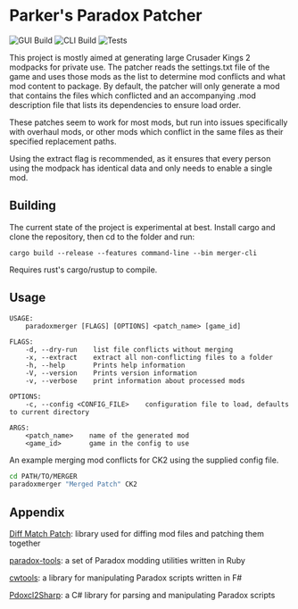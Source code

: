 # Parker's Paradox Patcher

![GUI Build](https://github.com/parkerokonek/paradoxpatcher/workflows/BuildGUI/badge.svg)
![CLI Build](https://github.com/parkerokonek/paradoxpatcher/workflows/BuildCLI/badge.svg)
![Tests](https://github.com/parkerokonek/paradoxpatcher/workflows/Tests/badge.svg)

This project is mostly aimed at generating large Crusader Kings 2 modpacks for private use. The patcher reads the settings.txt file of the game and uses those mods as the list to determine mod conflicts and what mod content to package. By default, the patcher will only generate a mod that contains the files which conflicted and an accompanying .mod description file that lists its dependencies to ensure load order. 

These patches seem to work for most mods, but run into issues specifically with overhaul mods, or other mods which conflict in the same files as their specified replacement paths.

Using the extract flag is recommended, as it ensures that every person using the modpack has identical data and only needs to enable a single mod.
## Building
The current state of the project is experimental at best.
Install cargo and clone the repository, then cd to the folder and run:
```
cargo build --release --features command-line --bin merger-cli
```
Requires rust's cargo/rustup to compile.

## Usage
```
USAGE:
    paradoxmerger [FLAGS] [OPTIONS] <patch_name> [game_id]

FLAGS:
    -d, --dry-run    list file conflicts without merging
    -x, --extract    extract all non-conflicting files to a folder
    -h, --help       Prints help information
    -V, --version    Prints version information
    -v, --verbose    print information about processed mods

OPTIONS:
    -c, --config <CONFIG_FILE>    configuration file to load, defaults to current directory

ARGS:
    <patch_name>    name of the generated mod
    <game_id>       game in the config to use
```

An example merging mod conflicts for CK2 using the supplied config file.
```bash
cd PATH/TO/MERGER
paradoxmerger "Merged Patch" CK2
```
## Appendix
[Diff Match Patch](https://github.com/google/diff-match-patch): library used for diffing mod files and patching them together

[paradox-tools](https://github.com/taw/paradox-tools): a set of Paradox modding utilities written in Ruby 

[cwtools](https://github.com/tboby/cwtools): a library for manipulating Paradox scripts written in F#

[Pdoxcl2Sharp](https://github.com/nickbabcock/Pdoxcl2Sharp): a C# library for parsing and manipulating Paradox scripts
